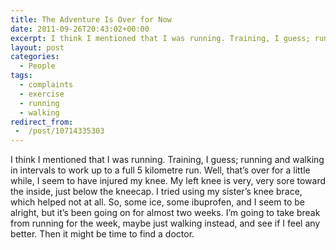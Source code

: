 ```yaml
---
title: The Adventure Is Over for Now
date: 2011-09-26T20:43:02+00:00
excerpt: I think I mentioned that I was running. Training, I guess; running and walking in intervals to work up to a full 5 kilometre run. Well, that’s over for a little while.
layout: post
categories:
  - People
tags:
  - complaints
  - exercise
  - running
  - walking
redirect_from:
 - 	/post/10714335303
---
```

I think I mentioned that I was running. Training, I guess; running and walking in intervals to work up to a full 5 kilometre run. Well, that’s over for a little while, I seem to have injured my knee. My left knee is very, very sore toward the inside, just below the kneecap. I tried using my sister’s knee brace, which helped not at all. So, some ice, some ibuprofen, and I seem to be alright, but it’s been going on for almost two weeks. I’m going to take break from running for the week, maybe just walking instead, and see if I feel any better. Then it might be time to find a doctor.